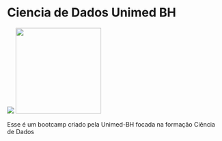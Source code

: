 # Ciencia de Dados Unimed BH

![](https://hermes.digitalinnovation.one/tracks/342f7392-a8b5-421f-bea9-d29f1fd8aae9.png)
<img src="https://hermes.digitalinnovation.one/tracks/342f7392-a8b5-421f-bea9-d29f1fd8aae9.png" alt="" width="200"/>

Esse é um bootcamp criado pela Unimed-BH focada na formação Ciência de Dados
